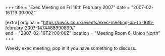 +++
title = "Exec Meeting on Fri 16th February 2007"
date = "2007-02-16T19:30:00Z"

[extra]
original = "https://uwcs.co.uk/events/exec-meeting-on-fri-16th-february-2007-1474488990899/"    
end = "2007-02-16T21:00:00Z"
location = "Meeting Room 6, Union North"
+++

Weekly exec meeting; pop in if you have something to discuss.

